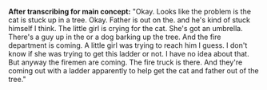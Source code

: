 **After transcribing for main concept:**  "Okay. Looks like the problem is the cat is stuck up in a tree. Okay. Father is out on the. and he's kind of stuck himself I think. The little girl is crying for the cat. She's got an umbrella. There's a guy up in the or a dog barking up the tree. And the fire department is coming. A little girl was trying to reach him I guess. I don't know if she was trying to get this ladder or not. I have no idea about that. But anyway the firemen are coming. The fire truck is there. And they're coming out with a ladder apparently to help get the cat and father out of the tree."